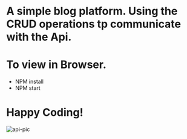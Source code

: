 # A simple blog platform. Using the CRUD operations tp communicate with the Api.
# To view in Browser.
- NPM install
- NPM start
# Happy Coding!

![api-pic](https://user-images.githubusercontent.com/70597385/150886478-08e6e382-8067-4595-9e55-da189032d8ef.png)
